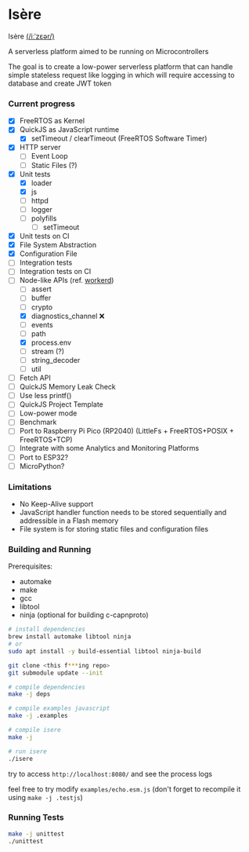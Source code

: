 # Isère

Isère [(/iːˈzɛər/)](https://translate.google.com/translate_tts?ie=UTF-8&client=tw-ob&tl=fr&q=Isère)

A serverless platform aimed to be running on Microcontrollers

The goal is to create a low-power serverless platform that can handle simple stateless request like logging in which will require accessing to database and create JWT token

### Current progress

- [x] FreeRTOS as Kernel
- [x] QuickJS as JavaScript runtime
  - [x] setTimeout / clearTimeout (FreeRTOS Software Timer)
- [x] HTTP server
  - [ ] Event Loop
  - [ ] Static Files (?)
- [x] Unit tests
  - [x] loader
  - [x] js
  - [ ] httpd
  - [ ] logger
  - [ ] polyfills
    - [ ] setTimeout
- [x] Unit tests on CI
- [x] File System Abstraction
- [x] Configuration File
- [ ] Integration tests
- [ ] Integration tests on CI
- [ ] Node-like APIs (ref. [workerd](https://github.com/cloudflare/workerd/tree/main/src/node))
  - [ ] assert
  - [ ] buffer
  - [ ] crypto
  - [x] diagnostics_channel ❌
  - [ ] events
  - [ ] path
  - [x] process.env
  - [ ] stream (?)
  - [ ] string_decoder
  - [ ] util
- [ ] Fetch API
- [ ] QuickJS Memory Leak Check
- [ ] Use less printf()
- [ ] QuickJS Project Template
- [ ] Low-power mode
- [ ] Benchmark
- [ ] Port to Raspberry Pi Pico (RP2040) (LittleFs + FreeRTOS+POSIX + FreeRTOS+TCP)
- [ ] Integrate with some Analytics and Monitoring Platforms
- [ ] Port to ESP32?
- [ ] MicroPython?

### Limitations

- No Keep-Alive support
- JavaScript handler function needs to be stored sequentially and addressible in a Flash memory
- File system is for storing static files and configuration files

### Building and Running

Prerequisites:
- automake
- make
- gcc
- libtool
- ninja (optional for building c-capnproto)

```sh
# install dependencies
brew install automake libtool ninja
# or
sudo apt install -y build-essential libtool ninja-build

git clone <this f***ing repo>
git submodule update --init

# compile dependencies
make -j deps

# compile examples javascript
make -j .examples

# compile isere
make -j

# run isere
./isere
```

try to access `http://localhost:8080/` and see the process logs  
  
feel free to try modify `examples/echo.esm.js` (don't forget to recompile it using `make -j .testjs`)

### Running Tests

```sh
make -j unittest
./unittest
```
